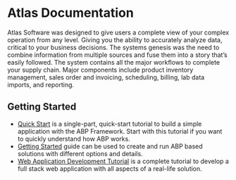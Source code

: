 ﻿# Atlas Documentation

Atlas Software was designed to give users a complete view of your complex operation from any level. Giving you the ability to accurately analyze data, critical to your business decisions. The systems genesis was the need to combine information from multiple sources and fuse them into a story that’s easily followed. The system contains all the major workflows to complete your supply chain. Major components include product inventory management, sales order and invoicing, scheduling, billing, lab data imports, and reporting.  

## Getting Started

* [Quick Start](Tutorials/Todo/Index.md) is a single-part, quick-start tutorial to build a simple application with the ABP Framework. Start with this tutorial if you want to quickly understand how ABP works.
* [Getting Started](Getting-Started.md) guide can be used to create and run ABP based solutions with different options and details.
* [Web Application Development Tutorial](Tutorials/Part-1.md) is a complete tutorial to develop a full stack web application with all aspects of a real-life solution.


